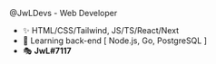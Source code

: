 @JwLDevs - Web Developer
- ✨ HTML/CSS/Tailwind, JS/TS/React/Next
- 🌿 Learning back-end [ Node.js, Go, PostgreSQL ]
- 🎭 __JwL#7117__

<!---
JwLDevs/JwLDevs is a ✨ special ✨ repository because its `README.md` (this file) appears on your GitHub profile.
You can click the Preview link to take a look at your changes.
--->
